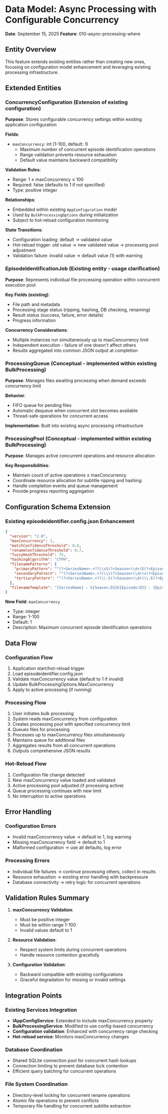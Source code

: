 # Data Model: Async Processing with Configurable Concurrency

**Date**: September 15, 2025
**Feature**: 010-async-processing-where

## Entity Overview

This feature extends existing entities rather than creating new ones, focusing on configuration model enhancement and leveraging existing processing infrastructure.

## Extended Entities

### ConcurrencyConfiguration (Extension of existing configuration)

**Purpose**: Stores configurable concurrency settings within existing application configuration

**Fields**:

- `maxConcurrency`: int (1-100, default: 1)
    - Maximum number of concurrent episode identification operations
    - Range validation prevents resource exhaustion
    - Default value maintains backward compatibility

**Validation Rules**:

- Range: 1 ≤ maxConcurrency ≤ 100
- Required: false (defaults to 1 if not specified)
- Type: positive integer

**Relationships**:

- Embedded within existing `AppConfiguration` model
- Used by `BulkProcessingOptions` during initialization
- Subject to hot-reload configuration monitoring

**State Transitions**:

- Configuration loading: default → validated value
- Hot-reload trigger: old value → new validated value → processing pool adjustment
- Validation failure: invalid value → default value (1) with warning

### EpisodeIdentificationJob (Existing entity - usage clarification)

**Purpose**: Represents individual file processing operation within concurrent execution pool

**Key Fields (existing)**:

- File path and metadata
- Processing stage status (ripping, hashing, DB checking, renaming)
- Result status (success, failure, error details)
- Progress information

**Concurrency Considerations**:

- Multiple instances run simultaneously up to maxConcurrency limit
- Independent execution - failure of one doesn't affect others
- Results aggregated into common JSON output at completion

### ProcessingQueue (Conceptual - implemented within existing BulkProcessing)

**Purpose**: Manages files awaiting processing when demand exceeds concurrency limit

**Behavior**:

- FIFO queue for pending files
- Automatic dequeue when concurrent slot becomes available
- Thread-safe operations for concurrent access

**Implementation**: Built into existing async processing infrastructure

### ProcessingPool (Conceptual - implemented within existing BulkProcessing)

**Purpose**: Manages active concurrent operations and resource allocation

**Key Responsibilities**:

- Maintain count of active operations ≤ maxConcurrency
- Coordinate resource allocation for subtitle ripping and hashing
- Handle completion events and queue management
- Provide progress reporting aggregation

## Configuration Schema Extension

### Existing episodeidentifier.config.json Enhancement

```json
{
  "version": "2.0",
  "maxConcurrency": 1,
  "matchConfidenceThreshold": 0.6,
  "renameConfidenceThreshold": 0.7,
  "fuzzyHashThreshold": 75,
  "hashingAlgorithm": "CTPH",
  "filenamePatterns": {
    "primaryPattern": "^(?<SeriesName>.+?)\\sS(?<Season>\\d+)E(?<Episode>\\d+)(?:[\\s\\.\\-]+(?<EpisodeName>.+?))?$",
    "secondaryPattern": "^(?<SeriesName>.+?)\\s(?<Season>\\d+)x(?<Episode>\\d+)(?:[\\s\\.\\-]+(?<EpisodeName>.+?))?$", 
    "tertiaryPattern": "^(?<SeriesName>.+?)\\.S(?<Season>\\d+)\\.E(?<Episode>\\d+)(?:\\.(?<EpisodeName>.+?))?$"
  },
  "filenameTemplate": "{SeriesName} - S{Season:D2}E{Episode:D2} - {EpisodeName}{FileExtension}"
}
```

**New Field**: `maxConcurrency`

- Type: integer
- Range: 1-100
- Default: 1
- Description: Maximum concurrent episode identification operations

## Data Flow

### Configuration Flow

1. Application start/hot-reload trigger
2. Load episodeidentifier.config.json
3. Validate maxConcurrency value (default to 1 if invalid)
4. Update BulkProcessingOptions.MaxConcurrency
5. Apply to active processing (if running)

### Processing Flow

1. User initiates bulk processing
2. System reads maxConcurrency from configuration
3. Creates processing pool with specified concurrency limit
4. Queues files for processing
5. Processes up to maxConcurrency files simultaneously
6. Maintains queue for additional files
7. Aggregates results from all concurrent operations
8. Outputs comprehensive JSON results

### Hot-Reload Flow

1. Configuration file change detected
2. New maxConcurrency value loaded and validated
3. Active processing pool adjusted (if processing active)
4. Queue processing continues with new limit
5. No interruption to active operations

## Error Handling

### Configuration Errors

- Invalid maxConcurrency value → default to 1, log warning
- Missing maxConcurrency field → default to 1
- Malformed configuration → use all defaults, log error

### Processing Errors

- Individual file failures → continue processing others, collect in results
- Resource exhaustion → existing error handling with backpressure
- Database connectivity → retry logic for concurrent operations

## Validation Rules Summary

1. **maxConcurrency Validation**:
   - Must be positive integer
   - Must be within range 1-100
   - Invalid values default to 1

2. **Resource Validation**:
   - Respect system limits during concurrent operations
   - Handle resource contention gracefully

3. **Configuration Validation**:
   - Backward compatible with existing configurations
   - Graceful degradation for missing or invalid settings

## Integration Points

### Existing Services Integration

- **IAppConfigService**: Extended to include maxConcurrency property
- **BulkProcessingService**: Modified to use config-based concurrency
- **Configuration validation**: Enhanced with concurrency range checking
- **Hot-reload service**: Monitors maxConcurrency changes

### Database Coordination

- Shared SQLite connection pool for concurrent hash lookups
- Connection limiting to prevent database lock contention
- Efficient query batching for concurrent operations

### File System Coordination

- Directory-level locking for concurrent rename operations
- Atomic file operations to prevent conflicts
- Temporary file handling for concurrent subtitle extraction
